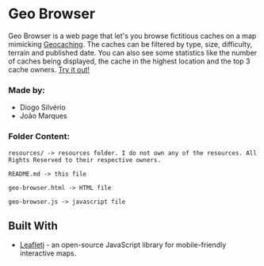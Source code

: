 # Geo Browser

Geo Browser is a web page that let's you browse fictitious caches on a map mimicking [Geocaching](www.geocaching.com). The caches can be filtered by type, size, difficulty, terrain and published date. You can also see some statistics like the number of caches being displayed, the cache in the highest location and the top 3 cache owners. [Try it out!](https://diogit.github.io/PLE-Project-3/geo-browser.html)

### Made by:

* Diogo Silvério
* João Marques

### Folder Content:
```
resources/ -> resources folder. I do not own any of the resources. All Rights Reserved to their respective owners.

README.md -> this file

geo-browser.html -> HTML file

geo-browser.js -> javascript file
```

## Built With

* [Leafletj](https://leafletjs.com) - an open-source JavaScript library for mobile-friendly interactive maps.
